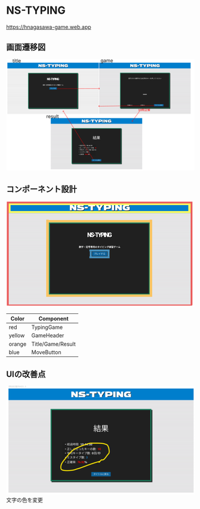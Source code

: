 # NS-TYPING
https://hnagasawa-game.web.app

## 画面遷移図
![画面遷移図](./screenTransition.png)

## コンポーネント設計
![コンポーネント設計](./component.png)

|  Color  | Component           |
| ------- | ------------------- |
|  red    |  TypingGame         |
|  yellow |  GameHeader         |
|  orange |  Title/Game/Result  |
|  blue   |  MoveButton         |

## UIの改善点
![UIの改善点](./change.png)
文字の色を変更